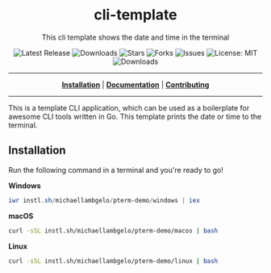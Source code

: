 <h1 align="center">cli-template</h1>
<p align="center">This cli template shows the date and time in the terminal</p>

<p align="center">

<a style="text-decoration: none" href="https://github.com/michaellambgelo/pterm-demo/releases">
<img src="https://img.shields.io/github/v/release/michaellambgelo/pterm-demo?style=flat-square" alt="Latest Release">
</a>

<a style="text-decoration: none" href="https://github.com/michaellambgelo/pterm-demo/releases">
<img src="https://img.shields.io/github/downloads/michaellambgelo/pterm-demo/total.svg?style=flat-square" alt="Downloads">
</a>

<a style="text-decoration: none" href="https://github.com/michaellambgelo/pterm-demo/stargazers">
<img src="https://img.shields.io/github/stars/michaellambgelo/pterm-demo.svg?style=flat-square" alt="Stars">
</a>

<a style="text-decoration: none" href="https://github.com/michaellambgelo/pterm-demo/fork">
<img src="https://img.shields.io/github/forks/michaellambgelo/pterm-demo.svg?style=flat-square" alt="Forks">
</a>

<a style="text-decoration: none" href="https://github.com/michaellambgelo/pterm-demo/issues">
<img src="https://img.shields.io/github/issues/michaellambgelo/pterm-demo.svg?style=flat-square" alt="Issues">
</a>

<a style="text-decoration: none" href="https://opensource.org/licenses/MIT">
<img src="https://img.shields.io/badge/License-MIT-yellow.svg?style=flat-square" alt="License: MIT">
</a>

<br/>

<a style="text-decoration: none" href="https://github.com/michaellambgelo/pterm-demo/releases">
<img src="https://img.shields.io/badge/platform-windows%20%7C%20macos%20%7C%20linux-informational?style=for-the-badge" alt="Downloads">
</a>

<br/>

</p>

----

<p align="center">
<strong><a href="https://michaellambgelo.github.io/pterm-demo/#/installation">Installation</a></strong>
|
<strong><a href="https://michaellambgelo.github.io/pterm-demo/#/docs">Documentation</a></strong>
|
<strong><a href="https://michaellambgelo.github.io/pterm-demo/#/CONTRIBUTING">Contributing</a></strong>
</p>

----

This is a template CLI application, which can be used as a boilerplate for awesome CLI tools written in Go.
This template prints the date or time to the terminal.

## Installation

Run the following command in a terminal and you're ready to go!

**Windows**
```powershell
iwr instl.sh/michaellambgelo/pterm-demo/windows | iex
```

**macOS**
```bash
curl -sSL instl.sh/michaellambgelo/pterm-demo/macos | bash
```

**Linux**
```bash
curl -sSL instl.sh/michaellambgelo/pterm-demo/linux | bash
```
